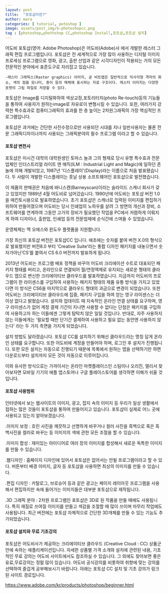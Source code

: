 ```yaml
---
layout: post
title:  "포토샵이란?"
author: mara
categories: [ tutorial, potoshop ]
image: assets/post_img/b-photoshopcc.png
tag : [photoshop,phothshop CC,photoshop Install,포토샵,포토샵 설치]
---
```


어도비 포토샵(영어: Adobe Photoshop)은 어도비(Adobe)사 에서 개발한 레스터 그래픽 편집 프로그램입니다.
포토샵은 전 세계적으로 가장 많이 사용하는 디지털 이미지 프로세싱 프로그램으로 영화, 광고, 출판 산업과 같은 시각디자인이 적용되는 거의 모든 전문적인 분야에서 표준도구로 자리잡고 있습니다.

	-래스터 그래픽스(Raster graphics) 이미지, 곧 비트맵은 일반적으로 직사각형 격자의 화소, 색의 점을 모니터, 종이 등의 매체에 표시하는 자료 구조이다. 래스터 이미지는 다양한 포맷의 그림 파일로 저장할 수 있다.

포토샵은 Image를 디지털화하여 색상교정,포토리터치(photo Re-touch)등의 기능들을 통하여 사용자가 원하는image로 자유로이 변형시킬 수 있습니다. 또한, 여러가지 강력한 특수효과로 컴퓨터그래픽의 효과를 한 층 높이는 2차원그래픽의 가장 핵심적인 프로그램입니다.

포토샵은 과거에는 간단한 사진수정으로만 사용되던 시대를 지나 일반사용자는 물론 전문 그래픽디자이너까지 사용되는 그래픽분야의 필수 프로그램 이라고 할 수 있습니다.

#### 포토샵 변천사

포토샵은 미시건 대학의 대학원생인 토마스 놀과 그의 형제로 당시 유명 특수효과 전문업체인 인더스트리얼 라이트 앤 매직(ILM : Industrial Light and Magic)에 일하던 존 놀에 의해 개발되었고,  1987년 '디스플레이'(Display)라는 이름으로 처음 발표됐습니다.
두 사람이 개발한 디스플레이는 훗날 상용 소프트웨어인 포토샵으로 발전했습니다.

이 제품의 판매권은 처음에 바니스캔(Barneyscan)이라는 슬라이드 스캐너 회사가 갖고 있었지만 1989년 4월 어도비로 넘어갔습니다.
1990년에 어도비는 포토샵 버전 1.0을 매킨토시용으로 발표하였습니다.
초기 포토샵은 스캐너로 입력된 이미지를 편집하기 위하여 만들어졌으며 어도비는 당시 인쇄업의 노하우를 살려 그 방면의 개선과 장비, 소프트웨어를 연계하여 그동안 고가의 장비가 필요했던 작업을 PC에서 저렴하게 이뤄지게 하여 디자이너, 출판업, 인쇄업 등의 전문업체에 순식간에 스며들 수 있었습니다.

운영체제는 맥 오에스와 윈도우 플랫폼을 지원합니다.

가장 최신의 포토샵 버전은 포토샵CC 입니다. 애초에는 숫자를 붙여 버전 X.0의 형식으로 발표했지만 버전8.0 부터 'Creative Suite’라는 통합 디자인 패키지를 내놓으면서 숫자가아닌‘CS’를 붙여서 CS 6.0 버전까지 발표하게 됩니다.

2013년 어도비는 프로그램 배포 정책을 바꾸어 어도비 크리에이션 수트로 대표되던 패키지 형태를 버리고, 온라인으로 연결되어 월/연정액제로 유지되는 새로운 형태의 클라우드 앱으로 변신한 크리에이티브 클라우드를 발표하였습니다.
지금까지 어도비의 프로그램이 한 라이센스를 구입하여 사용하는 패키지 형태의 제품 유통 방식을 가지고 있었다면 이 방식은 CS6을 마지막으로 클라우드 형태의 과금으로 변경이 되었습니다. 또한 어도비는 크리에이티브 클라우드에 집중, 패키지 구입을 하여 얻는 영구 라이센스는 더이상 없다고 밝혔습니다.
설치와 업데이트 때 지속적인 온라인 연결 상태를 요구하며, 영구 라이센스가 없어 계정 결제 기간이 지나면 사용할 수 없다는 단점은 패키지를 구입하여 사용하고자 하는 이들에겐 그렇게 탐탁치 않은 일일 것입니다. 반대로, 자주 사용하지 않는 이들에게는 '필요할 때만 단기간 결제하여 사용하고 필요 없는 동안엔 사용하지 않는다' 라는 두 가지 측면을 가지게 되었습니다.

설치 방법도 달라졌습니다. 포토샵 CC를 설치하기 위해선 클라우드라는 명칭 답게 온라인 상태를 요구합니다. 또한 어도비에 계정을 만들어야 하며, 로그인 후 설치가 진행됩니다. 또한 모든 설치는 자동으로 진행되기 때문에 목록에서 원하는 앱을 선택하기만 하면 다운로드부터 설치까지 모든 것이 자동으로 이루어집니다.

이와 유사한 방식으로는 가까이서는 온라인 마켓플레이스인 스팀이나 오리진, 멀리서 찾아보자면 모바일 기기의 애플 앱스토어나 구글 플레이스토어를 생각하면 이해가 쉬울 것입니다.

#### 포토샵 사용범위

인터넷에서 보는 웹사이트의 이미지, 광고, 잡지 속의 이미지 등 우리가 일상 생활에서 접하는 많은 것들이 포토샵을 통하여 만들어지고 있습니다. 포토샵이 실제로 어느 곳에 사용되고 있는지 알아보겠습니다.

.이미지 보정 : 흐린 사진을 깨끗하고 선명하게 바꾸거나 컬러 사진을 흑백으로 혹은 흑백사진을 컬러로 바꾸는 등 이미지의 색에 관한 모든 조절을 할 수 있습니다.

.이미지 합성 : 재미있는 아이디어로 여러 장의 이미지를 합성해서 새로운 독특한 이미지를 만들 수 있습니다.

.웹디자인 : 홈페이지 디자인에 있어서 포토샵은 없어서는 안될 프로그램이라고 할 수 있다. 버튼부터 배경 이미지, 글자 등 포토샵을 사용하면 최상의 이미지를 만들 수 있습니다.

.편집 디자인 : 카탈로그, 브로슈어 등과 같은 광고는 페이지 레이아웃 프로그램을 사용해서 편집하지만 속에 들어가는 이미지들은 대부분 포토샵으로 제작됩니다.

.3D 그래픽 분야 : 2차원 프로그램인 포토샵은 3D로 된 작품을 만들 때에도 사용됩니다. 특히 재질로 쓰여질 이미지를 만들고 색감을 조절할 때 많이 쓰이며 마무리 작업에도 사용됩니다. 최근 버전에는 포토샵 자체적으로 간단한 3D개체를 만들 수 있는 기능도 추가되었습니다.

#### 포토샵 설치와 무료 기초강의

포토샵은 어도비사가 제공하는 크리에이티브 클라우드 (Creative Cloud : CC) 상품군안에 속하는 애플리케이션입니다. 자세한 상품별 가격 소개와 설치에 관련된 내용, 기초적인 무료 강의는 어도비 사이트에서도 참조하실 수 있습니다. 그 외에도 찾아보면 좋은 유료,무료강의는 정말 많이 있습니다. 어도비 공식강의를 비롯하여 취향에 맞는 강의를 선택하여 즐겁게 공부해보시기 바랍니다.
아래는 포토샵 CC 설치 및 기초 강의가 링크된 사이트 경로입니다.

https://www.adobe.com/kr/products/photoshop/beginner.html
